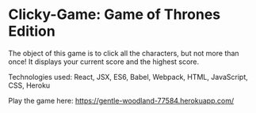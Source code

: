# Clicky-Game: Game of Thrones Edition

The object of this game is to click all the characters, but not more than once! It displays your current score and the highest score.

Technologies used: React, JSX, ES6, Babel, Webpack, HTML, JavaScript, CSS, Heroku

Play the game here: https://gentle-woodland-77584.herokuapp.com/
